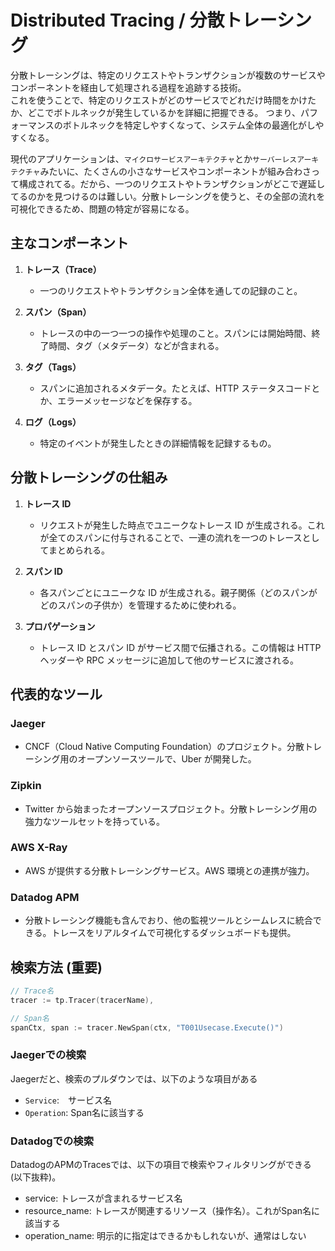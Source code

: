 # Distributed Tracing / 分散トレーシング

分散トレーシングは、特定のリクエストやトランザクションが複数のサービスやコンポーネントを経由して処理される過程を追跡する技術。  
これを使うことで、特定のリクエストがどのサービスでどれだけ時間をかけたか、どこでボトルネックが発生しているかを詳細に把握できる。
つまり、パフォーマンスのボトルネックを特定しやすくなって、システム全体の最適化がしやすくなる。

現代のアプリケーションは、`マイクロサービスアーキテクチャ`とか`サーバーレスアーキテクチャ`みたいに、たくさんの小さなサービスやコンポーネントが組み合わさって構成されてる。だから、一つのリクエストやトランザクションがどこで遅延してるのかを見つけるのは難しい。分散トレーシングを使うと、その全部の流れを可視化できるため、問題の特定が容易になる。

## 主なコンポーネント

1. **トレース（Trace）**

   - 一つのリクエストやトランザクション全体を通しての記録のこと。

2. **スパン（Span）**

   - トレースの中の一つ一つの操作や処理のこと。スパンには開始時間、終了時間、タグ（メタデータ）などが含まれる。

3. **タグ（Tags）**

   - スパンに追加されるメタデータ。たとえば、HTTP ステータスコードとか、エラーメッセージなどを保存する。

4. **ログ（Logs）**
   - 特定のイベントが発生したときの詳細情報を記録するもの。

## 分散トレーシングの仕組み

1. **トレース ID**

   - リクエストが発生した時点でユニークなトレース ID が生成される。これが全てのスパンに付与されることで、一連の流れを一つのトレースとしてまとめられる。

2. **スパン ID**

   - 各スパンごとにユニークな ID が生成される。親子関係（どのスパンがどのスパンの子供か）を管理するために使われる。

3. **プロパゲーション**
   - トレース ID とスパン ID がサービス間で伝播される。この情報は HTTP ヘッダーや RPC メッセージに追加して他のサービスに渡される。

## 代表的なツール

### Jaeger

- CNCF（Cloud Native Computing Foundation）のプロジェクト。分散トレーシング用のオープンソースツールで、Uber が開発した。

### Zipkin

- Twitter から始まったオープンソースプロジェクト。分散トレーシング用の強力なツールセットを持っている。

### AWS X-Ray

- AWS が提供する分散トレーシングサービス。AWS 環境との連携が強力。

### Datadog APM

- 分散トレーシング機能も含んでおり、他の監視ツールとシームレスに統合できる。トレースをリアルタイムで可視化するダッシュボードも提供。

## 検索方法 (重要)

```go
// Trace名
tracer := tp.Tracer(tracerName),

// Span名
spanCtx, span := tracer.NewSpan(ctx, "T001Usecase.Execute()")
```

### Jaegerでの検索

Jaegerだと、検索のプルダウンでは、以下のような項目がある

- `Service`:　サービス名
- `Operation`: Span名に該当する

### Datadogでの検索

DatadogのAPMのTracesでは、以下の項目で検索やフィルタリングができる (以下抜粋)。

- service: トレースが含まれるサービス名
- resource_name: トレースが関連するリソース（操作名）。これがSpan名に該当する
- operation_name: 明示的に指定はできるかもしれないが、通常はしない
